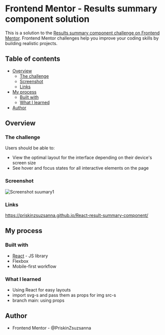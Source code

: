 # Frontend Mentor - Results summary component solution

This is a solution to the [Results summary component challenge on Frontend Mentor](https://www.frontendmentor.io/challenges/results-summary-component-CE_K6s0maV). Frontend Mentor challenges help you improve your coding skills by building realistic projects. 

## Table of contents

- [Overview](#overview)
  - [The challenge](#the-challenge)
  - [Screenshot](#screenshot)
  - [Links](#links)
- [My process](#my-process)
  - [Built with](#built-with)
  - [What I learned](#what-i-learned)
- [Author](#author)




## Overview

### The challenge

Users should be able to:

- View the optimal layout for the interface depending on their device's screen size
- See hover and focus states for all interactive elements on the page

### Screenshot

![Screenshot suumary1](https://user-images.githubusercontent.com/121173949/220408837-e9aa248f-0849-4efd-8035-8655af104a51.png)

### Links
https://priskinzsuzsanna.github.io/React-result-summary-component/



## My process

### Built with

- [React](https://reactjs.org/) - JS library
- Flexbox
- Mobile-first workflow


### What I learned

 - Using React for easy layouts
 - import svg-s and pass them as props for img src-s
 - branch main:  using props

## Author

 - Frontend Mentor - @PriskinZsuzsanna

